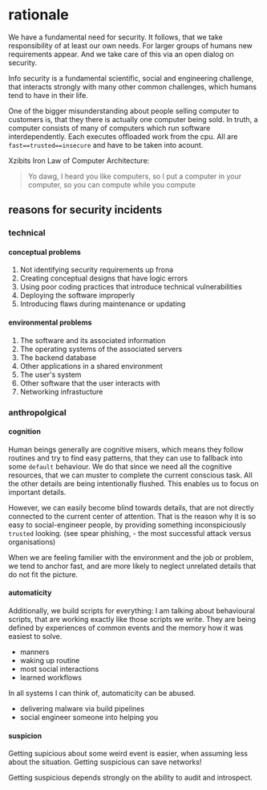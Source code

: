 # rationale

We have a fundamental need for security. It follows, that we take responsibility of at least our own needs. For larger groups of humans new requirements appear. And we take care of this via an open dialog on security.

Info security is a fundamental scientific, social and engineering challenge, that interacts strongly with many other common challenges, which humans tend to have in their life. 

One of the bigger misunderstanding about people selling computer to customers is, that they there is actually one computer being sold. In truth, a computer consists of many of computers which run software interdependently. Each executes offloaded work from the cpu. All are `fast==trusted==insecure` and have to be taken into acount.

Xzibits Iron Law of Computer Architecture:
> Yo dawg, I heard you like computers, so I put a computer in your computer, so you can compute while you compute


## reasons for security incidents
### technical
#### conceptual problems
1. Not identifying security requirements up frona
2. Creating conceptual designs that have logic errors
3. Using poor coding practices that introduce technical vulnerabilities
4. Deploying the software improperly
5. Introducing flaws during maintenance or updating

#### environmental problems
1. The software and its associated information
2. The operating systems of the associated servers
3. The backend database
4. Other applications in a shared environment
5. The user's system
6. Other software that the user interacts with
7. Networking infrastucture

### anthropolgical
#### cognition

Human beings generally are cognitive misers, which means they follow routines and try to find easy patterns, that they can use to fallback into some `default` behaviour. We do that since we need all the cognitive resources, that we can muster to complete the current conscious task. All the other details are being intentionally flushed. This enables us to focus on important details.

However, we can easily become blind towards details, that are not directly connected to the current center of attention. That is the reason why it is so easy to social-engineer people, by providing something inconspiciously `trusted` looking. (see spear phishing, - the most successful attack versus organisations)

When we are feeling familier with the environment and the job or problem, we tend to anchor fast, and are more likely to neglect unrelated details that do not fit the picture.


#### automaticity

Additionally, we build scripts for everything: I am talking about behavioural scripts, that are working exactly like those scripts we write. They are being defined by experiences of common events and the memory how it was easiest to solve. 

- manners
- waking up routine
- most social interactions
- learned workflows

In all systems I can think of, automaticity can be abused. 

- delivering malware via build pipelines
- social engineer someone into helping you


#### suspicion

Getting supicious about some weird event is easier, when assuming less about the situation. Getting suspicious can save networks!

Getting suspicious depends strongly on the ability to audit and introspect. 


